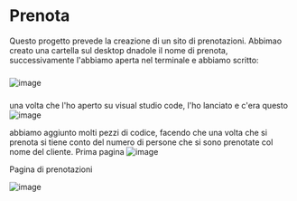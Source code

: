 # Prenota

Questo progetto prevede la creazione di un sito di prenotazioni. 
Abbimao creato una cartella sul desktop dnadole il nome di prenota, successivamente l'abbiamo aperta nel terminale e abbiamo scritto:
###
  ![image](https://github.com/leodyrmyshi/prenota/assets/116791297/07d88e52-895a-44cd-9d9f-6a8c1fdee945)
###
  una volta che l'ho aperto su visual studio code, l'ho lanciato e c'era questo 
![image](https://github.com/leodyrmyshi/prenota/assets/116791297/3679dd44-ba84-4372-9d95-122f80230e1e)


abbiamo aggiunto molti pezzi di codice, facendo che una volta che si prenota si tiene conto del numero di persone che si sono prenotate col nome del cliente.
Prima pagina
![image](https://github.com/leodyrmyshi/prenota/assets/116791297/d3aff67f-3177-4ec1-a38b-a6219168e4cc)


Pagina di prenotazioni

![image](https://github.com/leodyrmyshi/prenota/assets/116791297/8b98f306-3a0f-4c45-b25a-a9aca174921b)
